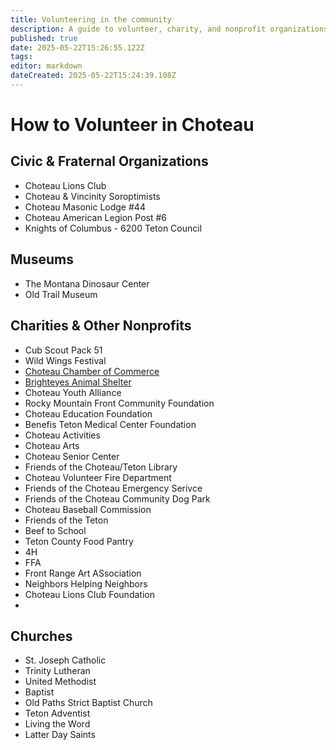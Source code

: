 ```yaml
---
title: Volunteering in the community
description: A guide to volunteer, charity, and nonprofit organizations in Choteau and how you can volunteer with them
published: true
date: 2025-05-22T15:26:55.122Z
tags: 
editor: markdown
dateCreated: 2025-05-22T15:24:39.108Z
---
```


# How to Volunteer in Choteau

## Civic & Fraternal Organizations

- Choteau Lions Club
- Choteau & Vincinity Soroptimists
- Choteau Masonic Lodge #44
- Choteau American Legion Post #6
- Knights of Columbus - 6200 Teton Council

## Museums

- The Montana Dinosaur Center
- Old Trail Museum

## Charities & Other Nonprofits

- Cub Scout Pack 51
- Wild Wings Festival
- [Choteau Chamber of Commerce](https://choteauchamber.com)
- [Brighteyes Animal Shelter](https://brighteyesanimalshelter.org/)
- Choteau Youth Alliance
- Rocky Mountain Front Community Foundation
- Choteau Education Foundation
- Benefis Teton Medical Center Foundation
- Choteau Activities
- Choteau Arts
- Choteau Senior Center
- Friends of the Choteau/Teton Library
- Choteau Volunteer Fire Department
- Friends of the Choteau Emergency Serivce
- Friends of the Choteau Community Dog Park
- Choteau Baseball Commission
- Friends of the Teton
- Beef to School
- Teton County Food Pantry
- 4H
- FFA
- Front Range Art ASsociation
- Neighbors Helping Neighbors
- Choteau Lions Club Foundation
- 

## Churches
- St. Joseph Catholic
- Trinity Lutheran
- United Methodist
- Baptist
- Old Paths Strict Baptist Church
- Teton Adventist
- Living the Word
- Latter Day Saints